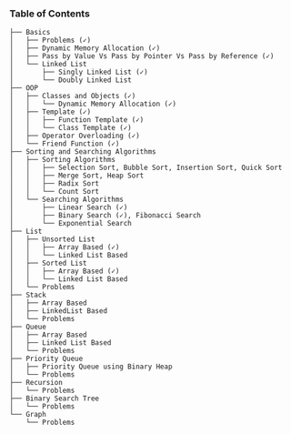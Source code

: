 <!-- ![ece](https://user-images.githubusercontent.com/58245357/197278248-e8224feb-0f23-4394-bd6d-a0b21130fb44.JPG) -->

<!-- <h2 align="center">CSE225L - Data Structures and Algorithms Lab</h2> -->

### Table of Contents
    ├── Basics 
    │   ├── Problems (✓)
    │   ├── Dynamic Memory Allocation (✓)
    │   ├── Pass by Value Vs Pass by Pointer Vs Pass by Reference (✓)
    │   └── Linked List
    │       ├── Singly Linked List (✓)
    │       └── Doubly Linked List
    ├── OOP                     
    │   ├── Classes and Objects (✓)
    │   │   └── Dynamic Memory Allocation (✓)
    │   ├── Template (✓)
    │   │   ├── Function Template (✓)
    │   │   └── Class Template (✓)
    │   ├── Operator Overloading (✓)
    │   └── Friend Function (✓)
    ├── Sorting and Searching Algorithms  
    │   ├── Sorting Algorithms
    │   │   ├── Selection Sort, Bubble Sort, Insertion Sort, Quick Sort 
    │   │   ├── Merge Sort, Heap Sort 
    │   │   ├── Radix Sort 
    │   │   └── Count Sort 
    │   └── Searching Algorithms
    │       ├── Linear Search (✓)
    │       ├── Binary Search (✓), Fibonacci Search
    │       └── Exponential Search
    ├── List 
    │   ├── Unsorted List
    │   │   ├── Array Based (✓)
    │   │   └── Linked List Based
    │   ├── Sorted List
    │   │   ├── Array Based (✓)
    │   │   └── Linked List Based
    │   └── Problems
    ├── Stack 
    │   ├── Array Based
    │   ├── LinkedList Based
    │   └── Problems
    ├── Queue 
    │   ├── Array Based
    │   ├── Linked List Based
    │   └── Problems
    ├── Priority Queue
    │   ├── Priority Queue using Binary Heap
    │   └── Problems
    ├── Recursion
    │   └── Problems
    ├── Binary Search Tree 
    │   └── Problems
    └── Graph 
        └── Problems
